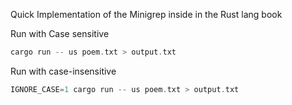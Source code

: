 Quick Implementation of the Minigrep inside in the Rust lang book

Run with Case sensitive

```rust
cargo run -- us poem.txt > output.txt
```

Run with case-insensitive

```rust
IGNORE_CASE=1 cargo run -- us poem.txt > output.txt
```

